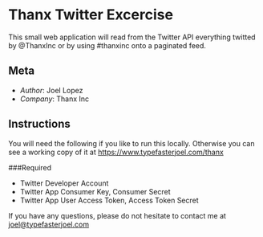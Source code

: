 # Thanx Twitter Excercise
This small web application will read from the Twitter API everything twitted by @ThanxInc or by using #thanxinc onto a paginated feed.

## Meta

* *Author*: Joel Lopez
* *Company*: Thanx Inc

## Instructions
You will need the following if you like to run this locally. Otherwise you can see a working copy of it at https://www.typefasterjoel.com/thanx

###Required

* Twitter Developer Account
* Twitter App Consumer Key, Consumer Secret
* Twitter App User Access Token, Access Token Secret

If you have any questions, please do not hesitate to contact me at joel@typefasterjoel.com
